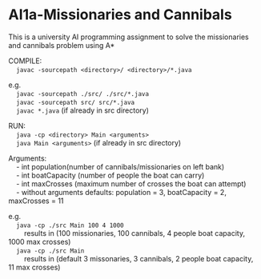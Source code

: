 # AI1a-Missionaries and Cannibals

This is a university AI programming assignment to solve the missionaries and cannibals problem using A*

COMPILE:  
      `javac -sourcepath <directory>/ <directory>/*.java`

e.g.  
    `javac -sourcepath ./src/ ./src/*.java`  
    `javac -sourcepath src/ src/*.java`  
    `javac *.java` (if already in src directory)  
  
RUN:  
    `java -cp <directory> Main <arguments>`  
    `java Main <arguments>` (if already in src directory)  
  
Arguments:  
	    - int population(number of cannibals/missionaries on left bank)  
	    - int boatCapacity (number of people the boat can carry)  
	    - int maxCrosses (maximum number of crosses the boat can attempt)  
	    - without arguments defaults: population = 3, boatCapacity = 2, maxCrosses = 11  
  
e.g.   
    `java -cp ./src Main 100 4 1000`  
        results in (100 missionaries, 100 cannibals, 4 people boat capacity, 1000 max crosses)  
    `java -cp ./src Main`  
        results in (default 3 missonaries, 3 cannibals, 2 people boat capacity, 11 max crosses)  
